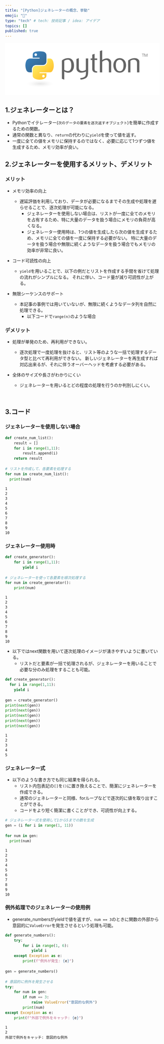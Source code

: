 ```yaml
---
title: "[Python]ジェネレーターの概念、挙動"
emoji: "👻"
type: "tech" # tech: 技術記事 / idea: アイデア
topics: []
published: true
---
```

![](/images/py_logo/python-logo-master-v3-TM.png)
## 1.ジェネレーターとは？
- Pythonでイテレーター(`次のデータの要素を逐次返すオブジェクト`)を簡単に作成するための関数。
- 通常の関数と異なり、`return`の代わりに`yield`を使って値を返す。
- 一度に全ての値をメモリに保持するのではなく、必要に応じて1つずつ値を生成するため、メモリ効率が良い。
&nbsp;

## 2.ジェネレーターを使用するメリット、デメリット
### メリット
- メモリ効率の向上
  - 遅延評価を利用しており、データが必要になるまでその生成や処理を遅らせることで、逐次処理が可能になる。
    - ジェネレーターを使用しない場合は、リストが一度に全てのメモリを占有するため、特に大量のデータを扱う場合にメモリの負荷が高くなる。
    - ジェネレーター使用時は、1つの値を生成したら次の値を生成するため、メモリに全ての値を一度に保持する必要がない。
    特に大量のデータを扱う場合や無限に続くようなデータを扱う場合でもメモリの効率が非常に良い。

- コード可読性の向上
  - `yield`を用いることで、以下の例だとリストを作成する手間を省けて処理の流れがシンプルになる。
  それに伴い、コード量が減り可読性が上がる。

- 無限シーケンスのサポート
  - 本記事の事例では用いていないが、無限に続くようなデータ列を自然に処理できる。
    - 以下コードで`range(n)`のような場合

### デメリット
- 処理が単発のため、再利用ができない。
  - 逐次処理で一度処理を抜けると、リスト等のような一括で処理するデータ型と比べて再利用ができない。
  新しいジェネレーターを再生成すれば対応出来るが、それに伴うオーバーヘッドを考慮する必要がある。

- 全体のサイズや長さがわかりにくい
  - ジェネレーターを用いるとどの程度の処理を行うのか判別しにくい。

&nbsp;
## 3.コード
### ジェネレーターを使用しない場合

```py
def create_num_list():
    result = []
    for i in range(1,11):
        result.append(i)
    return result

# リストを作成して、各要素を処理する
for num in create_num_list():
  print(num)
```

```shell:result
1
2
3
4
5
6
7
8
9
10

```

### ジェネレーター使用時
```py
def create_generator():
    for i in range(1,11):
        yield i

# ジェネレーターを使って各要素を順次処理する
for num in create_generator():
    print(num)
```

```shell:result
1
2
3
4
5
6
7
8
9
10
```

- 以下ではnext関数を用いて逐次処理のイメージが湧きやすいように書いている。
  - リストだと要素が一括で処理されるが、ジェネレーターを用いることで必要な分のみ処理をすることも可能。

```py
def create_generator():
  for i in range(1,11):
    yield i

gen = create_generator()
print(next(gen))
print(next(gen))
print(next(gen))
print(next(gen))
print(next(gen))
```

```shell:result
1
2
3
4
5
```

### ジェネレーター式
- 以下のような書き方でも同じ結果を得られる。
  - リスト内包表記の`[]`を`()`に置き換えることで、簡潔にジェネレーターを作成できる。
  - 通常のジェネレーターと同様、forループなどで逐次的に値を取り出すことができる。
  - コードをより短く簡潔に書くことができ、可読性が向上する。
```py
# ジェネレーター式を使用して1から5までの数を生成
gen = (i for i in range(1, 11))

for num in gen:
  print(num)
```

```shell:result
1
2
3
4
5
6
7
8
9
10
```

### 例外処理でのジェネレーターの使用例
- generate_numbersがyieldで値を返すが、`num == 3`のときに関数の外部から意図的に`ValueError`を発生させるという処理も可能。

```py
def generate_numbers():
    try:
        for i in range(1, 6):
            yield i
    except Exception as e:
        print(f"例外が発生: {e}")

gen = generate_numbers()

# 意図的に例外を発生させる
try:
    for num in gen:
        if num == 3:
            raise ValueError("意図的な例外")
        print(num)
except Exception as e:
    print(f"外部で例外をキャッチ: {e}")

```

```shell:result
1
2
外部で例外をキャッチ: 意図的な例外
```
